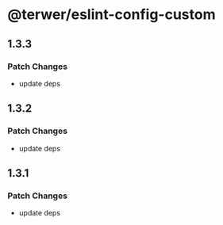 # @terwer/eslint-config-custom

## 1.3.3

### Patch Changes

- update deps

## 1.3.2

### Patch Changes

- update deps

## 1.3.1

### Patch Changes

- update deps
